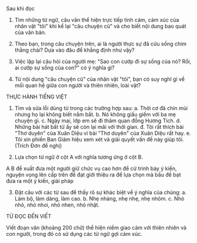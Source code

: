 Sau khi đọc

1. Tìm những từ ngữ, câu văn thể hiện trực tiếp tình cảm, cảm xúc của nhân vật "tôi" khi kể lại "câu chuyện cũ" và cho biết nội dung bao quát của văn bản.

2. Theo bạn, trong câu chuyện trên, ai là người thực sự đã cứu sống chim thằng chài? Dựa vào đâu để khẳng định như vậy?

3. Việc lặp lại câu hỏi của người mẹ: "Sao con cướp đi sự sống của nó? Rồi, ai cướp sự sống của con?" có ý nghĩa gì?

4. Từ nội dung "câu chuyện cũ" của nhân vật "tôi", bạn có suy nghĩ gì về mối quan hệ giữa con người và thiên nhiên, loài vật?

THỰC HÀNH TIẾNG VIỆT

1. Tìm và sửa lỗi dùng từ trong các trường hợp sau:
   a. Thời cơ đã chín mùi nhưng họ lại không biết nắm bắt.
   b. Nó không giấu giếm với ba mẹ chuyện gì.
   c. Ngày mai, lớp em sẽ đi thăm quan đồng Hương Tích.
   d. Những bài hát bất tử ấy sẽ còn lại mãi với thời gian.
   đ. Tôi rất thích bài "Thơ duyên" của Xuân Diệu vì bài "Thơ duyên" của Xuân Diệu rất hay.
   e. Tôi xin phiền Ban Giám hiệu xem xét và giải quyết vấn đề này giúp tôi. (Trích Đơn đề nghị)

2. Lựa chọn từ ngữ ở cột A với nghĩa tương ứng ở cột B.

A                 B
đề xuất          đưa một người giữ chức vụ cao hơn
đề cử            trình bày ý kiến, nguyện vọng lên cấp trên
đề đạt           giới thiệu ra để lựa chọn mà bầu
đề bạt           đưa ra một ý kiến, giải pháp

3. Đặt câu với các từ sau để thấy rõ sự khác biệt về ý nghĩa của chúng:
   a. Làm bộ, làm dáng, làm cao.
   b. Nhẹ nhàng, nhẹ nhẹ, nhẹ nhõm.
   c. Nhỏ nhỏ, nhỏ nhoi, nhỏ nhen, nhỏ nhặt.

TỪ ĐỌC ĐẾN VIẾT

Viết đoạn văn (khoảng 200 chữ) thể hiện niềm giao cảm với thiên nhiên và con người, trong đó có sử dụng các từ ngữ gợi cảm xúc.